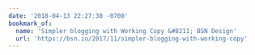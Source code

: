 ```yaml
---
date: '2018-04-13 22:27:30 -0700'
bookmark_of:
  name: 'Simpler blogging with Working Copy &#8211; BSN Design'
  url: 'https://bsn.io/2017/11/simpler-blogging-with-working-copy'
---
```


